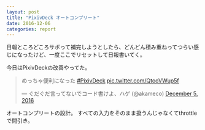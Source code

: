 ```yaml
---
layout: post
title: "PixivDeck オートコンプリート"
date: 2016-12-06
categories: report
---
```


日報ところどころサボって補完しようとしたら、どんどん積み重ねってつらい感じになったけど、一度ここでリセットして日報書いてく。

今日はPixivDeckの改善やってた。

<blockquote class="twitter-tweet" data-partner="tweetdeck"><p lang="ja" dir="ltr">めっちゃ便利になった <a href="https://twitter.com/hashtag/PixivDeck?src=hash">#PixivDeck</a> <a href="https://t.co/QtooVWup5f">pic.twitter.com/QtooVWup5f</a></p>&mdash; ぐだぐだ言ってないでコード書けよ、ハゲ (@akameco) <a href="https://twitter.com/akameco/status/805851933198008321">December 5, 2016</a></blockquote>
<script async src="//platform.twitter.com/widgets.js" charset="utf-8"></script>

オートコンプリートの設計。
すべての入力をそのまま扱うんじゃなくてthrottleで間引き。
